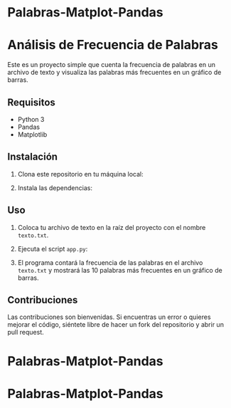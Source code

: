 # Palabras-Matplot-Pandas
# Análisis de Frecuencia de Palabras

Este es un proyecto simple que cuenta la frecuencia de palabras en un archivo de texto y visualiza las palabras más frecuentes en un gráfico de barras.

## Requisitos

- Python 3
- Pandas
- Matplotlib

## Instalación

1. Clona este repositorio en tu máquina local:


2. Instala las dependencias:


## Uso

1. Coloca tu archivo de texto en la raíz del proyecto con el nombre `texto.txt`.

2. Ejecuta el script `app.py`:


3. El programa contará la frecuencia de las palabras en el archivo `texto.txt` y mostrará las 10 palabras más frecuentes en un gráfico de barras.

## Contribuciones

Las contribuciones son bienvenidas. Si encuentras un error o quieres mejorar el código, siéntete libre de hacer un fork del repositorio y abrir un pull request.

# Palabras-Matplot-Pandas
# Palabras-Matplot-Pandas
